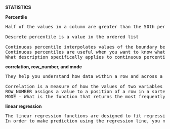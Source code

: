 
<b>STATISTICS</b>

<b>Percentile</b>
<pre>
Half of the values in a column are greater than the 50th percentile and half are less than the 50th percentile.

Descrete percentile is a value in the ordered list

Continuous percentile interpolates values of the boundary between percentiles, if needed.
Continuous percentiles are useful when you want to know what is the value at the boundary between two percentile buckets.
What description specifically applies to continuous percentiles? they interpolate the boundary value between percentiles
</pre>


<b>correlation, row_number, and mode</b>
<pre>
They help you understand how data within a row and across a row relate to each other.

Correlation is a measure of how the values of two variables change with respect to each other.
ROW_NUMBER assigns a value to a position of a row in a sorted list of values.
MODE - What is the function that returns the most frequently occurring value in a group of rows?
</pre>


<b>linear regression</b>
<pre>
The linear regression functions are designed to fit regression lines while minimizing error.
In order to make prediction using the regression line, you need the slope and the y-intercept.
</pre>

